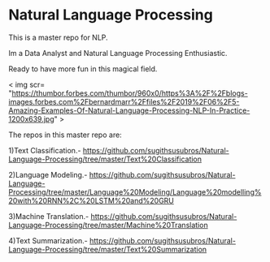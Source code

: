 # Natural Language Processing

This is a master repo for NLP.

Im a Data Analyst and Natural Language Processing Enthusiastic.

Ready to have more fun in this magical field.

< img scr= "https://thumbor.forbes.com/thumbor/960x0/https%3A%2F%2Fblogs-images.forbes.com%2Fbernardmarr%2Ffiles%2F2019%2F06%2F5-Amazing-Examples-Of-Natural-Language-Processing-NLP-In-Practice-1200x639.jpg" >

The repos in this master repo are:

1)Text Classification.- <https://github.com/sugithsusubros/Natural-Language-Processing/tree/master/Text%20Classification>

2)Language Modeling.- <https://github.com/sugithsusubros/Natural-Language-Processing/tree/master/Language%20Modeling/Language%20modelling%20with%20RNN%2C%20LSTM%20and%20GRU>

3)Machine Translation.- <https://github.com/sugithsusubros/Natural-Language-Processing/tree/master/Machine%20Translation>

4)Text Summarization.- <https://github.com/sugithsusubros/Natural-Language-Processing/tree/master/Text%20Summarization>
